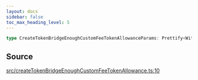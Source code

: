 ```yaml
---
layout: docs
sidebar: false
toc_max_heading_level: 5
---
```


```ts
type CreateTokenBridgeEnoughCustomFeeTokenAllowanceParams: Prettify<WithTokenBridgeCreatorAddressOverride<object>>;
```

## Source

[src/createTokenBridgeEnoughCustomFeeTokenAllowance.ts:10](https://github.com/OffchainLabs/arbitrum-orbit-sdk/blob/27c24d61cdc7e62a81af29bd04f39d5a3549ecb3/src/createTokenBridgeEnoughCustomFeeTokenAllowance.ts#L10)
